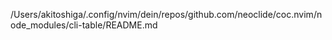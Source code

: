 /Users/akitoshiga/.config/nvim/dein/repos/github.com/neoclide/coc.nvim/node_modules/cli-table/README.md